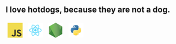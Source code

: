 ## I love hotdogs, because they are not a dog.

<span>
	<img title="JavaScript" height="40" style="padding: 5px;" src="assets//javascript.png" />
	<img title="React.js"      height="40" style="padding: 5px;" src="assets//react.png" />
	<img title="Node.js"     height="40" style="padding: 5px;" src="assets//nodejs.png" />
	<img title="Python"     height="40" style="padding: 5px;" src="assets/python.png" />
</span>
